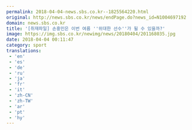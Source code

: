 ```yaml
---
permalink: 2018-04-04-news.sbs.co.kr--1825564220.html
original: http://news.sbs.co.kr/news/endPage.do?news_id=N1004697192
domain: news.sbs.co.kr
title: '[취재파일] 손흥민은 이번 여름 ''위대한 선수''가 될 수 있을까?'
image: https://img.sbs.co.kr/newimg/news/20180404/201168035.jpg
date: 2018-04-04 00:11:47
category: sport
translations: 
 - 'en'
 - 'es'
 - 'de'
 - 'ru'
 - 'ja'
 - 'fr'
 - 'it'
 - 'zh-CN'
 - 'zh-TW'
 - 'ar'
 - 'pt'
 - 'hy'
---
```


